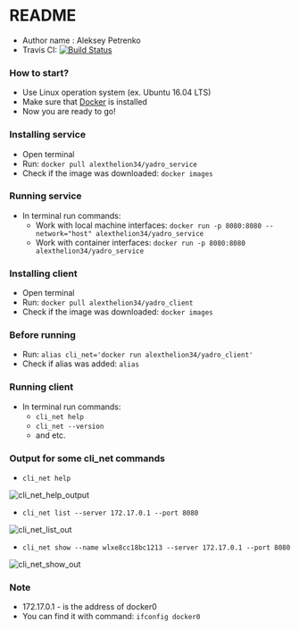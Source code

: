 # README #
* Author name : Aleksey Petrenko
* Travis CI: [![Build Status](https://travis-ci.org/AlexTheLion34/YADRO.svg?branch=master)](https://travis-ci.org/AlexTheLion34/YADRO)
### How to start? ###
* Use Linux operation system (ex. Ubuntu 16.04 LTS)
* Make sure that [Docker](https://www.docker.com) is installed
* Now you are ready to go!
### Installing service ###
* Open terminal
* Run: `docker pull alexthelion34/yadro_service`
* Check if the image was downloaded: `docker images`
### Running service ###
+ In terminal run commands:
    * Work with local machine interfaces: `docker run -p 8080:8080 --network="host" alexthelion34/yadro_service`
    * Work with container interfaces: `docker run -p 8080:8080 alexthelion34/yadro_service`
### Installing client ###
* Open terminal
* Run: `docker pull alexthelion34/yadro_client`
* Check if the image was downloaded: `docker images`
### Before running ###
* Run: `alias cli_net='docker run alexthelion34/yadro_client'`
* Check if alias was added: `alias`
### Running client ###
+ In terminal run commands:
    * `cli_net help`
    * `cli_net --version`
    * and etc.
### Output for some cli_net commands ###
* `cli_net help` <br/>

![cli_net_help_output](https://user-images.githubusercontent.com/37543158/54476346-2ab83200-480d-11e9-9747-2942de182064.png)
* `cli_net list --server 172.17.0.1 --port 8080` <br/>

![cli_net_list_out](https://user-images.githubusercontent.com/37543158/54476347-360b5d80-480d-11e9-92f8-e89ee10b3679.png)
* `cli_net show --name wlxe8cc18bc1213 --server 172.17.0.1 --port 8080` <br/>

![cli_net_show_out](https://user-images.githubusercontent.com/37543158/54476351-4cb1b480-480d-11e9-8674-03c04277a50b.png)

### Note ###
* 172.17.0.1 - is the address of docker0 
* You can find it with command: `ifconfig docker0`



